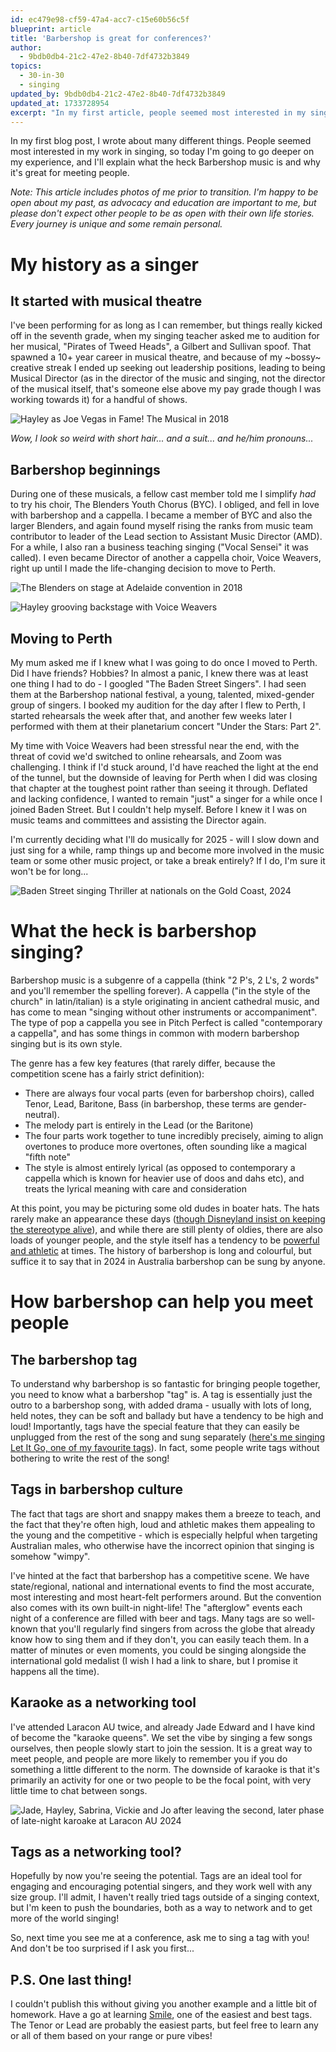 ```yaml
---
id: ec479e98-cf59-47a4-acc7-c15e60b56c5f
blueprint: article
title: 'Barbershop is great for conferences?'
author:
  - 9bdb0db4-21c2-47e2-8b40-7df4732b3849
topics:
  - 30-in-30
  - singing
updated_by: 9bdb0db4-21c2-47e2-8b40-7df4732b3849
updated_at: 1733728954
excerpt: "In my first article, people seemed most interested in my singing, so in this post I'll explain what Barbershop is and why it's great for meeting people."
---
```

In my first blog post, I wrote about many different things. People seemed most interested in my work in singing, so today I'm going to go deeper on my experience, and I'll explain what the heck Barbershop music is and why it's great for meeting people.

_Note: This article includes photos of me prior to transition. I'm happy to be open about my past, as advocacy and education are important to me, but please don't expect other people to be as open with their own life stories. Every journey is unique and some remain personal._

# My history as a singer
## It started with musical theatre
I've been performing for as long as I can remember, but things really kicked off in the seventh grade, when my singing teacher asked me to audition for her musical, "Pirates of Tweed Heads", a Gilbert and Sullivan spoof. That spawned a 10+ year career in musical theatre, and because of my ~bossy~ creative streak I ended up seeking out leadership positions, leading to being Musical Director (as in the director of the music and singing, not the director of the musical itself, that's someone else above my pay grade though I was working towards it) for a handful of shows.

![Hayley as Joe Vegas in Fame! The Musical in 2018](/assets/content/hayley-as-joe-vegas-in-fame-the-musical-2018.jpg "Hayley as Joe Vegas in Fame! The Musical in 2018")


_Wow, I look so weird with short hair... and a suit... and he/him pronouns..._

## Barbershop beginnings
During one of these musicals, a fellow cast member told me I simplify _had_ to try his choir, The Blenders Youth Chorus (BYC). I obliged, and fell in love with barbershop and a cappella. I became a member of BYC and also the larger Blenders, and again found myself rising the ranks from music team contributor to leader of the Lead section to Assistant Music Director (AMD). For a while, I also ran a business teaching singing ("Vocal Sensei" it was called). I even became Director of another a cappella choir, Voice Weavers, right up until I made the life-changing decision to move to Perth. 

![The Blenders on stage at Adelaide convention in 2018](/assets/content/the-blenders-on-stage-at-adelaide-convention-2018.jpg "The Blenders on stage at Adelaide convention in 2018")

![Hayley grooving backstage with Voice Weavers](/assets/content/hayley-grooving-backstage-with-voice-weavers.jpg "Hayley grooving backstage with Voice Weavers")

## Moving to Perth
My mum asked me if I knew what I was going to do once I moved to Perth. Did I have friends? Hobbies? In almost a panic, I knew there was at least one thing I had to do - I googled "The Baden Street Singers". I had seen them at the Barbershop national festival, a young, talented, mixed-gender group of singers. I booked my audition for the day after I flew to Perth, I started rehearsals the week after that, and another few weeks later I performed with them at their planetarium concert "Under the Stars: Part 2".

My time with Voice Weavers had been stressful near the end, with the threat of covid we'd switched to online rehearsals, and Zoom was challenging. I think if I'd stuck around, I'd have reached the light at the end of the tunnel, but the downside of leaving for Perth when I did was closing that chapter at the toughest point rather than seeing it through. Deflated and lacking confidence, I wanted to remain "just" a singer for a while once I joined Baden Street. But I couldn't help myself. Before I knew it I was on music teams and committees and assisting the Director again. 

I'm currently deciding what I'll do musically for 2025 - will I slow down and just sing for a while, ramp things up and become more involved in the music team or some other music project, or take a break entirely? If I do, I'm sure it won't be for long...

![Baden Street singing Thriller at nationals on the Gold Coast, 2024](/assets/content/baden-street-singing-thriller-at-nationals-on-gold-coast-2024.jpg "Baden Street singing Thriller at nationals on the Gold Coast, 2024")

# What the heck is barbershop singing?
Barbershop music is a subgenre of a cappella (think "2 P's, 2 L's, 2 words" and you'll remember the spelling forever). A cappella ("in the style of the church" in latin/italian) is a style originating in ancient cathedral music, and has come to mean "singing without other instruments or accompaniment". The type of pop a cappella you see in Pitch Perfect is called "contemporary a cappella", and has some things in common with modern barbershop singing but is its own style. 

The genre has a few key features (that rarely differ, because the competition scene has a fairly strict definition):
- There are always four vocal parts (even for barbershop choirs), called Tenor, Lead, Baritone, Bass (in barbershop, these terms are gender-neutral).
- The melody part is entirely in the Lead (or the Baritone)
- The four parts work together to tune incredibly precisely, aiming to align overtones to produce more overtones, often sounding like a magical "fifth note"
- The style is almost entirely lyrical (as opposed to contemporary a cappella which is known for heavier use of doos and dahs etc), and treats the lyrical meaning with care and consideration

At this point, you may be picturing some old dudes in boater hats. The hats rarely make an appearance these days ([though Disneyland insist on keeping the stereotype alive](https://en.wikipedia.org/wiki/File:Dapper_Dans_(28382069095).jpg)), and while there are still plenty of oldies, there are also loads of younger people, and the style itself has a tendency to be [powerful and athletic](https://www.youtube.com/watch?v=qukygSQjQTw) at times. The history of barbershop is long and colourful, but suffice it to say that in 2024 in Australia barbershop can be sung by anyone.

# How barbershop can help you meet people
## The barbershop tag
To understand why barbershop is so fantastic for bringing people together, you need to know what a barbershop "tag" is. A tag is essentially just the outro to a barbershop song, with added drama - usually with lots of long, held notes, they can be soft and ballady but have a tendency to be high and loud! Importantly, tags have the special feature that they can easily be unplugged from the rest of the song and sung separately ([here's me singing Let It Go, one of my favourite tags](https://youtu.be/YQD0rAfPePM?si=4jEJYe-uhMCmGRWX)). In fact, some people write tags without bothering to write the rest of the song!

## Tags in barbershop culture
The fact that tags are short and snappy makes them a breeze to teach, and the fact that they're often high, loud and athletic makes them appealing to the young and the competitive - which is especially helpful when targeting Australian males, who otherwise have the incorrect opinion that singing is somehow "wimpy".

I've hinted at the fact that barbershop has a competitive scene. We have state/regional, national and international events to find the most accurate, most interesting and most heart-felt performers around. But the convention also comes with its own built-in night-life! The "afterglow" events each night of a conference are filled with beer and tags. Many tags are so well-known that you'll regularly find singers from across the globe that already know how to sing them and if they don't, you can easily teach them. In a matter of minutes or even moments, you could be singing alongside the international gold medalist (I wish I had a link to share, but I promise it happens all the time).


## Karaoke as a networking tool
I've attended Laracon AU twice, and already Jade Edward and I have kind of become the "karaoke queens". We set the vibe by singing a few songs ourselves, then people slowly start to join the session. It is a great way to meet people, and people are more likely to remember you if you do something a little different to the norm. The downside of karaoke is that it's primarily an activity for one or two people to be the focal point, with very little time to chat between songs.

![Jade, Hayley, Sabrina, Vickie and Jo after leaving the second, later phase of late-night karoake at Laracon AU 2024](/assets/content/jade-hayley-sabrina-vickie-and-jo-after-late-night-karoake.jpg "Jade, Hayley, Sabrina, Vickie and Jo after leaving the second, later phase of late-night karoake at Laracon AU 2024")

## Tags as a networking tool?
Hopefully by now you're seeing the potential. Tags are an ideal tool for engaging and encouraging potential singers, and they work well with any size group. I'll admit, I haven't really tried tags outside of a singing context, but I'm keen to push the boundaries, both as a way to network and to get more of the world singing!

So, next time you see me at a conference, ask me to sing a tag with you! And don't be too surprised if I ask you first...

## P.S. One last thing!
I couldn't publish this without giving you another example and a little bit of homework. Have a go at learning [Smile](https://www.barbershoptags.com/tag-1-Smile), one of the easiest and best tags. The Tenor or Lead are probably the easiest parts, but feel free to learn any or all of them based on your range or pure vibes!